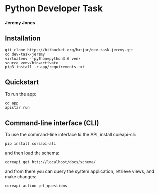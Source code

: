 Python Developer Task
=====================
#### Jeremy Jones

Installation
------------

```
git clone https://bitbucket.org/hotjar/dev-task-jeremy.git
cd dev-task-jeremy
virtualenv --python=python3.6 venv
source venv/bin/activate
pip3 install -r app/requirements.txt
```

Quickstart
----------

To run the app:

```
cd app
apistar run
```

Command-line interface (CLI)
----------------------------

To use the command-line interface to the API, install coreapi-cli:

```
pip install coreapi-ali
```

and then load the schema:

```
coreapi get http://localhost/docs/schema/
```

and from there you can query the system application, retrieve views, and make changes:

```
coreapi action get_questions
```
